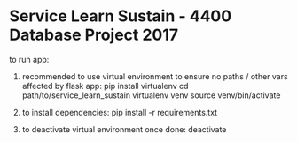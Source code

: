 # Service Learn Sustain - 4400 Database Project 2017

to run app:

1. recommended to use virtual environment to ensure no paths / other vars affected by flask app:
	pip install virtualenv
	cd path/to/service_learn_sustain
	virtualenv venv
	source venv/bin/activate

2. to install dependencies:
	pip install -r requirements.txt

3. to deactivate virtual environment once done:
	deactivate
